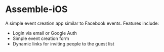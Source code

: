 # Assemble-iOS

A simple event creation app similar to Facebook events. Features include:
- Login via email or Google Auth
- Simple event creation form
- Dynamic links for inviting people to the guest list
